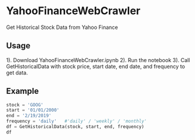 # YahooFinanceWebCrawler
Get Historical Stock Data from Yahoo Finance

## Usage
1). Download YahooFinanceWebCrawler.ipynb
2). Run the notebook
3). Call GetHistoricalData with stock price, start date, end date, and frequency to get data.

## Example
```python
stock = 'GOOG'
start = '01/01/2000'
end = '2/19/2019'
frequency = 'daily'   #'daily' / 'weekly' / 'monthly'
df = GetHistoricalData(stock, start, end, frequency)
df
```

